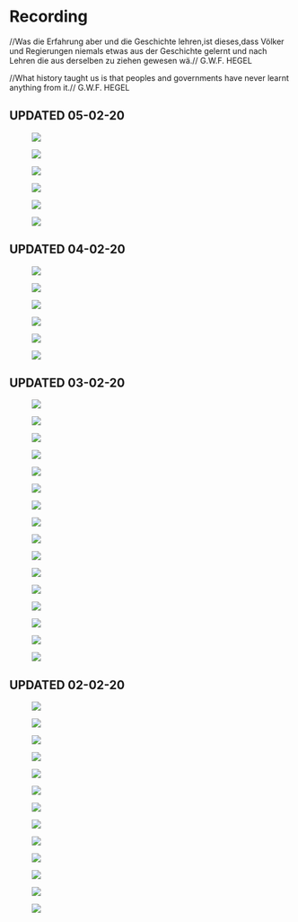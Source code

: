 # Recording

//Was die Erfahrung aber und die Geschichte lehren,ist dieses,dass Völker und Regierungen niemals etwas aus der Geschichte gelernt und nach Lehren die aus derselben zu ziehen gewesen wä.//
G.W.F. HEGEL

//What history taught us is that peoples and governments have never learnt anything from it.//
G.W.F. HEGEL

UPDATED 05-02-20
----

<figure>
<a><img src="{{site.url}}/img/2E55CF83394773396B988C7A85625B18.png"></a>
</figure>

<figure>
<a><img src="{{site.url}}/img/51A47612FB7F71764A1074048580E9A7.png"></a>
</figure>

<figure>
<a><img src="{{site.url}}/img/640AECA36D85B7F9C75E933526FF62DF.png"></a>
</figure>

<figure>
<a><img src="{{site.url}}/img/A4D40F1BC17CB25C2CBC7978B00B07A2.png"></a>
</figure>

<figure>
<a><img src="{{site.url}}/img/E2E4588BC1FC999C1CF682F859C59E4F.png"></a>
</figure>

<figure>
<a><img src="{{site.url}}/img/E73607215ABBEAD0803AF574088D773C.png"></a>
</figure>

UPDATED 04-02-20
----

<figure>
<a><img src="{{site.url}}/img/2E55CF83394773396B988C7A85625B18.png"></a>
</figure>

<figure>
<a><img src="{{site.url}}/img/51A47612FB7F71764A1074048580E9A7.png"></a>
</figure>

<figure>
<a><img src="{{site.url}}/img/640AECA36D85B7F9C75E933526FF62DF.png"></a>
</figure>

<figure>
<a><img src="{{site.url}}/img/A4D40F1BC17CB25C2CBC7978B00B07A2.png"></a>
</figure>

<figure>
<a><img src="{{site.url}}/img/E2E4588BC1FC999C1CF682F859C59E4F.png"></a>
</figure>

<figure>
<a><img src="{{site.url}}/img/E73607215ABBEAD0803AF574088D773C.png"></a>
</figure>

UPDATED 03-02-20
----

<figure>
<a><img src="{{site.url}}/img/QQ截图20200203234305.png"></a>
</figure>

<figure>
<a><img src="{{site.url}}/img/IMG_3074(20200203-225109).JPG"></a>
</figure>

<figure>
<a><img src="{{site.url}}/img/IMG_3069(20200203-222605).JPG"></a>
</figure>

<figure>
<a><img src="{{site.url}}/img/IMG_3068(20200203-222601).JPG"></a>
</figure>

<figure>
<a><img src="{{site.url}}/img/IMG_3067(20200203-222552).JPG"></a>
</figure>

<figure>
<a><img src="{{site.url}}/img/IMG_3042.JPG"></a>
</figure>

<figure>
<a><img src="{{site.url}}/img/IMG_3073.JPG"></a>
</figure>

<figure>
<a><img src="{{site.url}}/img/IMG_3072.PNG"></a>
</figure>

<figure>
<a><img src="{{site.url}}/img/IMG_3064.PNG"></a>
</figure>

<figure>
<a><img src="{{site.url}}/img/IMG_3048.JPG"></a>
</figure>

<figure>
<a><img src="{{site.url}}/img/IMG_3049.jpg"></a>
</figure>

<figure>
<a><img src="{{site.url}}/img/IMG_3057.PNG"></a>
</figure>

<figure>
<a><img src="{{site.url}}/img/IMG_3043.JPG"></a>
</figure>

<figure>
<a><img src="{{site.url}}/img/IMG_3045.JPG"></a>
</figure>

<figure>
<a><img src="{{site.url}}/img/IMG_3046.PNG"></a>
</figure>

<figure>
<a><img src="{{site.url}}/img/IMG_3071.JPG"></a>
</figure>


UPDATED 02-02-20
--

<figure>
<a><img src="{{site.url}}/img/365F471B5B3CF602B801BDEFAF6112C1.png"></a>
</figure>

<figure>
<a><img src="{{site.url}}/img/QQ图片20200202162908.jpg"></a>
</figure>

<figure>
<a><img src="{{site.url}}/img/QQ图片20200202162911.jpg"></a>
</figure>

<figure>
<a><img src="{{site.url}}/img/QQ图片20200202162905.jpg"></a>
</figure>

<figure>
<a><img src="{{site.url}}/img/QQ图片20200202162914.png"></a>
</figure>

<figure>
<a><img src="{{site.url}}/img/QQ图片20200202162917.png"></a>
</figure>

<figure>
<a><img src="{{site.url}}/img/QQ图片20200202162937.jpg"></a>
</figure>

<figure>
<a><img src="{{site.url}}/img/QQ图片20200202162919.jpg"></a>
</figure>

<figure>
<a><img src="{{site.url}}/img/QQ图片20200202162922.jpg"></a>
</figure>

<figure>
<a><img src="{{site.url}}/img/QQ图片20200202162924.jpg"></a>
</figure>

<figure>
<a><img src="{{site.url}}/img/QQ图片20200202162926.jpg"></a>
</figure>

<figure>
<a><img src="{{site.url}}/img/QQ图片20200202162928.jpg"></a>
</figure>

<figure>
<a><img src="{{site.url}}/img/QQ图片20200202162939.jpg"></a>
</figure>

